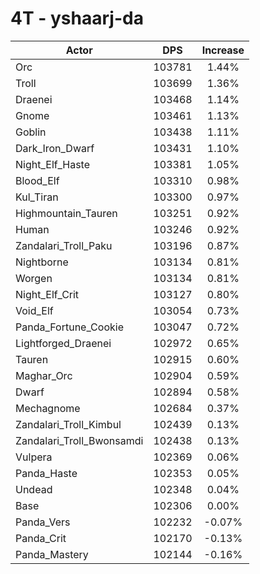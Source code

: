# 4T - yshaarj-da
| Actor | DPS | Increase |
|---|:---:|:---:|
|Orc|103781|1.44%|
|Troll|103699|1.36%|
|Draenei|103468|1.14%|
|Gnome|103461|1.13%|
|Goblin|103438|1.11%|
|Dark_Iron_Dwarf|103431|1.10%|
|Night_Elf_Haste|103381|1.05%|
|Blood_Elf|103310|0.98%|
|Kul_Tiran|103300|0.97%|
|Highmountain_Tauren|103251|0.92%|
|Human|103246|0.92%|
|Zandalari_Troll_Paku|103196|0.87%|
|Nightborne|103134|0.81%|
|Worgen|103134|0.81%|
|Night_Elf_Crit|103127|0.80%|
|Void_Elf|103054|0.73%|
|Panda_Fortune_Cookie|103047|0.72%|
|Lightforged_Draenei|102972|0.65%|
|Tauren|102915|0.60%|
|Maghar_Orc|102904|0.59%|
|Dwarf|102894|0.58%|
|Mechagnome|102684|0.37%|
|Zandalari_Troll_Kimbul|102439|0.13%|
|Zandalari_Troll_Bwonsamdi|102438|0.13%|
|Vulpera|102369|0.06%|
|Panda_Haste|102353|0.05%|
|Undead|102348|0.04%|
|Base|102306|0.00%|
|Panda_Vers|102232|-0.07%|
|Panda_Crit|102170|-0.13%|
|Panda_Mastery|102144|-0.16%|
